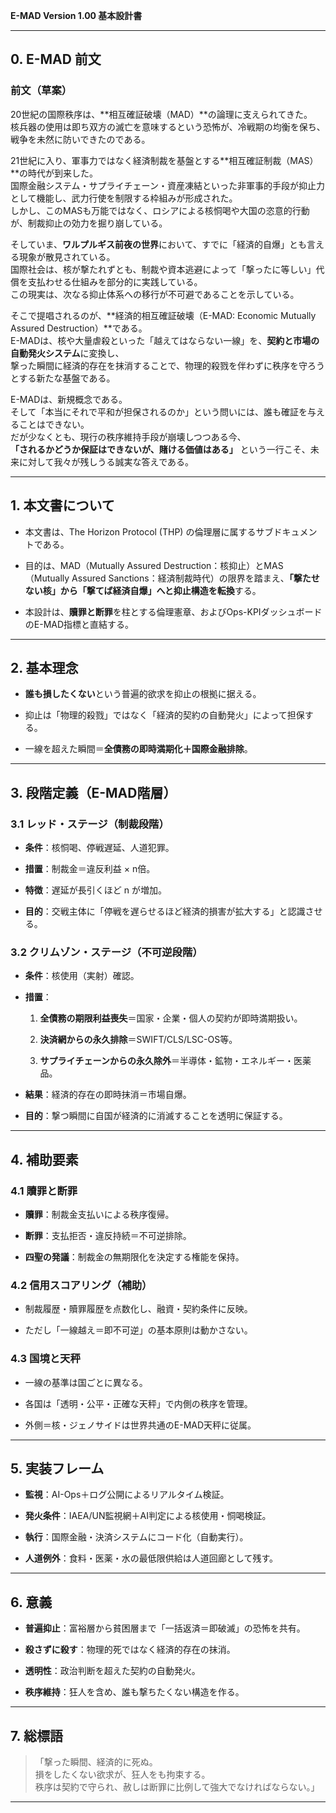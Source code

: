 **E-MAD Version 1.00 基本設計書**

---

## 0. E-MAD 前文
### 前文（草案）

20世紀の国際秩序は、**相互確証破壊（MAD）**の論理に支えられてきた。  
核兵器の使用は即ち双方の滅亡を意味するという恐怖が、冷戦期の均衡を保ち、戦争を未然に防いできたのである。

21世紀に入り、軍事力ではなく経済制裁を基盤とする**相互確証制裁（MAS）**の時代が到来した。  
国際金融システム・サプライチェーン・資産凍結といった非軍事的手段が抑止力として機能し、武力行使を制限する枠組みが形成された。  
しかし、このMASも万能ではなく、ロシアによる核恫喝や大国の恣意的行動が、制裁抑止の効力を掘り崩している。

そしていま、**ワルプルギス前夜の世界**において、すでに「経済的自爆」とも言える現象が散見されている。  
国際社会は、核が撃たれずとも、制裁や資本逃避によって「撃ったに等しい」代償を支払わせる仕組みを部分的に実践している。  
この現実は、次なる抑止体系への移行が不可避であることを示している。

そこで提唱されるのが、**経済的相互確証破壊（E-MAD: Economic Mutually Assured Destruction）**である。  
E-MADは、核や大量虐殺といった「越えてはならない一線」を、**契約と市場の自動発火システム**に変換し、  
撃った瞬間に経済的存在を抹消することで、物理的殺戮を伴わずに秩序を守ろうとする新たな基盤である。

E-MADは、新規概念である。  
そして「本当にそれで平和が担保されるのか」という問いには、誰も確証を与えることはできない。  
だが少なくとも、現行の秩序維持手段が崩壊しつつある今、  
**「されるかどうか保証はできないが、賭ける価値はある」** という一行こそ、未来に対して我々が残しうる誠実な答えである。

---

## 1. 本文書について

- 本文書は、The Horizon Protocol (THP) の倫理層に属するサブドキュメントである。
    
- 目的は、MAD（Mutually Assured Destruction：核抑止）とMAS（Mutually Assured Sanctions：経済制裁時代）の限界を踏まえ、**「撃たせない核」から「撃てば経済自爆」へと抑止構造を転換**する。
    
- 本設計は、**贖罪と断罪**を柱とする倫理憲章、およびOps-KPIダッシュボードのE-MAD指標と直結する。
    

---

## 2. 基本理念

- **誰も損したくない**という普遍的欲求を抑止の根拠に据える。
    
- 抑止は「物理的殺戮」ではなく「経済的契約の自動発火」によって担保する。
    
- 一線を超えた瞬間＝**全債務の即時満期化＋国際金融排除**。
    

---

## 3. 段階定義（E-MAD階層）

### 3.1 レッド・ステージ（制裁段階）

- **条件**：核恫喝、停戦遅延、人道犯罪。
    
- **措置**：制裁金＝違反利益 × n倍。
    
- **特徴**：遅延が長引くほど n が増加。
    
- **目的**：交戦主体に「停戦を遅らせるほど経済的損害が拡大する」と認識させる。
    

### 3.2 クリムゾン・ステージ（不可逆段階）

- **条件**：核使用（実射）確認。
    
- **措置**：
    
    1. **全債務の期限利益喪失**＝国家・企業・個人の契約が即時満期扱い。
        
    2. **決済網からの永久排除**＝SWIFT/CLS/LSC-OS等。
        
    3. **サプライチェーンからの永久除外**＝半導体・鉱物・エネルギー・医薬品。
        
- **結果**：経済的存在の即時抹消＝市場自爆。
    
- **目的**：撃つ瞬間に自国が経済的に消滅することを透明に保証する。
    

---

## 4. 補助要素

### 4.1 贖罪と断罪

- **贖罪**：制裁金支払いによる秩序復帰。
    
- **断罪**：支払拒否・違反持続＝不可逆排除。
    
- **四聖の発議**：制裁金の無期限化を決定する権能を保持。
    

### 4.2 信用スコアリング（補助）

- 制裁履歴・贖罪履歴を点数化し、融資・契約条件に反映。
    
- ただし「一線越え＝即不可逆」の基本原則は動かさない。
    

### 4.3 国境と天秤

- 一線の基準は国ごとに異なる。
    
- 各国は「透明・公平・正確な天秤」で内側の秩序を管理。
    
- 外側＝核・ジェノサイドは世界共通のE-MAD天秤に従属。
    

---

## 5. 実装フレーム

- **監視**：AI-Ops＋ログ公開によるリアルタイム検証。
    
- **発火条件**：IAEA/UN監視網＋AI判定による核使用・恫喝検証。
    
- **執行**：国際金融・決済システムにコード化（自動実行）。
    
- **人道例外**：食料・医薬・水の最低限供給は人道回廊として残す。
    

---

## 6. 意義

- **普遍抑止**：富裕層から貧困層まで「一括返済＝即破滅」の恐怖を共有。
    
- **殺さずに殺す**：物理的死ではなく経済的存在の抹消。
    
- **透明性**：政治判断を超えた契約の自動発火。
    
- **秩序維持**：狂人を含め、誰も撃ちたくない構造を作る。
    

---

## 7. 総標語

> 「撃った瞬間、経済的に死ぬ。  
> 損をしたくない欲求が、狂人をも拘束する。  
> 秩序は契約で守られ、赦しは断罪に比例して強大でなければならない。」

---
